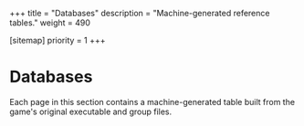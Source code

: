 +++
title = "Databases"
description = "Machine-generated reference tables."
weight = 490

[sitemap]
priority = 1
+++

# Databases

Each page in this section contains a machine-generated table built from the game's original executable and group files.
